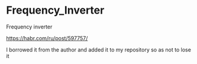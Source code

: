 # Frequency_Inverter
 Frequency inverter
 
https://habr.com/ru/post/597757/

I borrowed it from the author and added it to my repository so as not to lose it
